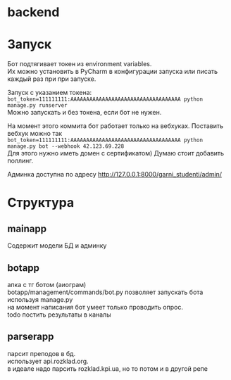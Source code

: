# backend

# Запуск

Бот подтягивает токен из environment variables.  
Их можно установить в PyCharm в конфигурации запуска или писать каждый раз при при запуске.

Запуск с указанием токена:  
```bot_token=111111111:AAAAAAAAAAAAAAAAAAAAAAAAAAAAAAAAAAA python manage.py runserver```  
Можно запускать и без токена, если бот не нужен.


На момент этого коммита бот работает только на вебхуках. Поставить вебхук можно так
```bot_token=111111111:AAAAAAAAAAAAAAAAAAAAAAAAAAAAAAAAAAA python manage.py bot --webhook 42.123.69.228```  
Для этого нужно иметь домен с сертификатом) Думаю стоит добавить поллинг.


Админка доступна по адресу http://127.0.0.1:8000/garni_studenti/admin/

# Структура

## mainapp
 Содержит модели БД и админку
 
## botapp
  апка с тг ботом (аиограм)  
  botapp/management/commands/bot.py позволяет запускать бота используя manage.py  
  на момент написания бот умеет только проводить опрос.  
  todo постить результаты в каналы
  
  
## parserapp
  парсит преподов в бд.   
  использует api.rozklad.org.  
  в идеале надо парсить rozklad.kpi.ua, но то потом и в другой репе
